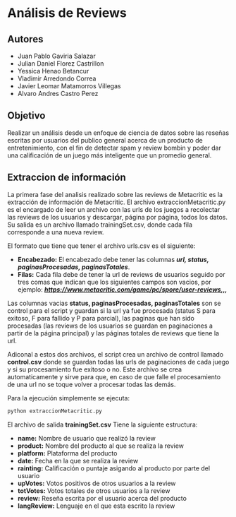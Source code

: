 # Análisis de Reviews

## Autores

- Juan Pablo Gaviria Salazar
- Julian Daniel Florez Castrillon
- Yessica Henao Betancur
- Vladimir Arredondo Correa
- Javier Leomar Matamorros Villegas
- Alvaro Andres Castro Perez

## Objetivo

Realizar un análisis desde un enfoque de ciencia de datos sobre las reseñas escritas por usuarios del publico general acerca de un producto de entretenimiento, con el fin de detectar spam y review bombin y poder dar una calificación de un juego más inteligente que un promedio general.


## Extraccion de información

La primera fase del analisis realizado sobre las reviews de Metacritic es la extracción de información de Metacritic. El archivo extraccionMetacritic.py es el encargado de leer un archivo con las urls de los juegos a recolectar las reviews de los usuarios y descargar, página por página, todos los datos. Su salida es un archivo llamado trainingSet.csv, donde cada fila corresponde a una nueva review.

El formato que tiene que tener el archivo urls.csv es el siguiente:

- **Encabezado:** El encabezado debe tener las columnas ***url, status, paginasProcesadas, paginasTotales***.
- **Filas:** Cada fila debe de tener la url de reviews de usuarios seguido por tres comas que indican que los siguientes campos son vacios, por ejemplo: ***https://www.metacritic.com/game/pc/spore/user-reviews,,,***

Las columnas vacias **status, paginasProcesadas, paginasTotales** son se control para el script y guardan si la url ya fue procesada (status S para exitoso, F para fallido y P para parcial), las paginas que han sido procesadas (las reviews de los usuarios se guardan en paginaciones a partir de la página principal) y las páginas totales de reviews que tiene la url.

Adiconal a estos dos archivos, el script crea un archivo de control llamado **control.csv** donde se guardan todas las urls de paginaciones de cada juego y si su procesamiento fue exitoso o no. Este archivo se crea automaticamente y sirve para que, en caso de que falle el procesamiento de una url no se toque volver a procesar todas las demás.

Para la ejecución simplemente se ejecuta:

~~~ cmd
python extraccionMetacritic.py
~~~

El archivo de salida **trainingSet.csv** Tiene la siguiente estructura:

- **name:** Nombre de usuario que realizó la review
- **product:** Nombre del producto al que se realiza la review
- **platform:** Plataforma del producto
- **date:** Fecha en la que se realiza la review
- **rainting:** Calificación o puntaje asigando al producto por parte del usuario
- **upVotes:** Votos positivos de otros usuarios a la review
- **totVotes:** Votos totales de otros usuarios a la review
- **review:** Reseña escrita por el usuario acerca del producto
- **langReview:** Lenguaje en el que esta escrito la review
